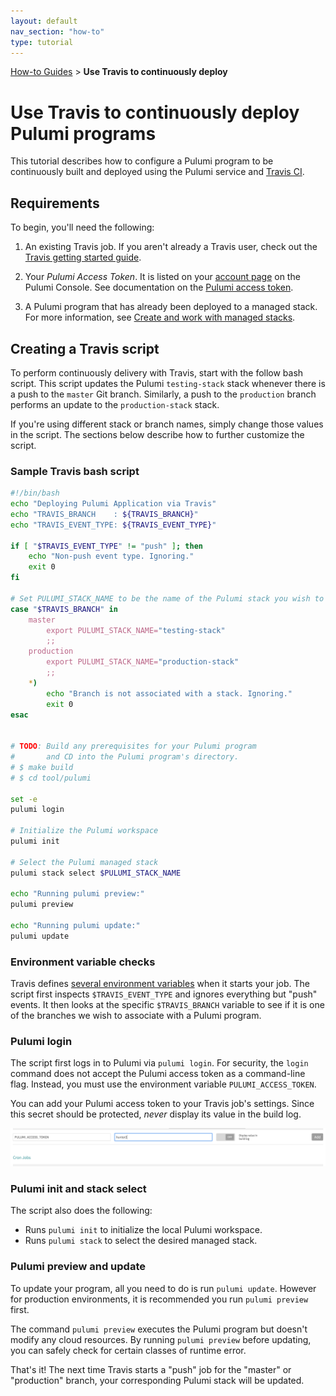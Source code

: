 ```yaml
---
layout: default 
nav_section: "how-to"
type: tutorial
---
```


<p><a href="/how-to">How-to Guides</a> &gt; <b>Use Travis to continuously deploy</b></p>

# Use Travis to continuously deploy Pulumi programs

This tutorial describes how to configure a Pulumi program to be continuously built and deployed using the Pulumi service and [Travis CI](https://travis-ci.com/).

## Requirements

To begin, you'll need the following:

1. An existing Travis job. If you aren't already a Travis user, check out the 
   [Travis getting started guide](https://docs.travis-ci.com/user/getting-started/).

1. Your _Pulumi Access Token_. It is listed on your [account page](https://beta.pulumi.com/account)
   on the Pulumi Console. See documentation on the [Pulumi access token](./console.html#access-token).

1. A Pulumi program that has already been deployed to a managed stack. For more information, see [Create and work with managed stacks](./cloud-stack.html).

## Creating a Travis script

To perform continuously delivery with Travis, start with the follow bash script. This script updates the Pulumi `testing-stack` stack whenever there is a push to the `master` Git branch. Similarly, a push to the `production` branch performs an update to the `production-stack` stack.

If you're using different stack or branch names, simply change those values in the script. The sections below describe how to further customize the script.

### Sample Travis bash script

```bash
#!/bin/bash
echo "Deploying Pulumi Application via Travis"
echo "TRAVIS_BRANCH    : ${TRAVIS_BRANCH}"
echo "TRAVIS_EVENT_TYPE: ${TRAVIS_EVENT_TYPE}"

if [ "$TRAVIS_EVENT_TYPE" != "push" ]; then
    echo "Non-push event type. Ignoring."
    exit 0
fi

# Set PULUMI_STACK_NAME to be the name of the Pulumi stack you wish to update.
case "$TRAVIS_BRANCH" in
    master
        export PULUMI_STACK_NAME="testing-stack"
        ;;
    production
        export PULUMI_STACK_NAME="production-stack"
        ;;
    *)
        echo "Branch is not associated with a stack. Ignoring."
        exit 0
esac


# TODO: Build any prerequisites for your Pulumi program
#       and CD into the Pulumi program's directory.
# $ make build
# $ cd tool/pulumi

set -e
pulumi login

# Initialize the Pulumi workspace
pulumi init

# Select the Pulumi managed stack
pulumi stack select $PULUMI_STACK_NAME

echo "Running pulumi preview:"
pulumi preview

echo "Running pulumi update:"
pulumi update
```

### Environment variable checks

Travis defines [several environment variables](https://docs.travis-ci.com/user/environment-variables/#Default-Environment-Variables)
when it starts your job. The script first inspects `$TRAVIS_EVENT_TYPE` and ignores everything but
"push" events. It then looks at the specific `$TRAVIS_BRANCH` variable to see if it is one of the
branches we wish to associate with a Pulumi program.

### Pulumi login

The script first logs in to Pulumi via `pulumi login`. For security, the `login` command does not accept the Pulumi access token as a command-line flag. Instead, you must use the environment variable `PULUMI_ACCESS_TOKEN`.

You can add your Pulumi access token to your Travis job's settings. Since this secret should be protected, *never* display its value in the build log.

![adding-travis-setting](/images/tutorial-travis/01-add-travis-envvar.png)

### Pulumi init and stack select

The script also does the following:
- Runs `pulumi init` to initialize the local Pulumi workspace.
- Runs `pulumi stack` to select the desired managed stack.

### Pulumi preview and update

To update your program, all you need to do is run `pulumi update`. However for production
environments, it is recommended you run `pulumi preview` first.

The command `pulumi preview` executes the Pulumi program but doesn't modify any cloud resources. By running
`pulumi preview` before updating, you can safely check for certain classes of runtime error.

That's it! The next time Travis starts a "push" job for the "master" or "production" branch,
your corresponding Pulumi stack will be updated.
